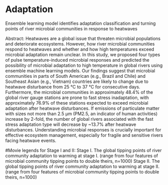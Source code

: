 # Adaptation
Ensemble learning model identifies adaptation classification and turning points of river microbial communities in response to heatwaves

Abstract:
Heatwaves are a global issue that threaten microbial populations and deteriorate ecosystems. However, how river microbial communities respond to heatwaves and whether and how high temperatures exceed microbial adaptation remain unclear. In this study, we proposed four types of pulse temperature-induced microbial responses and predicted the possibility of microbial adaptation to high temperature in global rivers using ensemble machine learning models. Our findings suggest that microbial communities in parts of South American (e.g., Brazil and Chile) and Southeast Asian (e.g., Vietnam) countries are likely to change due to heatwave disturbance from 25 °C to 37 °C for consecutive days. Furthermore, the microbial communities in approximately 48.4% of the global river gauge stations are prone to fast stress inadaptation, with approximately 76.9% of these stations expected to exceed microbial adaptation after heatwave disturbances. If emissions of particulate matter with sizes not more than 2.5 μm (PM2.5, an indicator of human activities) increase by 2-fold, the number of global rivers associated with the fast stress adaptation type will decrease by ~13.7% after heatwave disturbances. Understanding microbial responses is crucially important for effective ecosystem management, especially for fragile and sensitive rivers facing heatwave events.

#Movie legends for Stage I and II:
Stage I. The global tipping points of river community adaptation to warming at stage I. (range from four features of microbial community tipping points to double theirs, n=1000)
Stage II. The global tipping points of river community adaptation to warming at stage II. (range from four features of microbial community tipping points to double theirs, n=1000)
